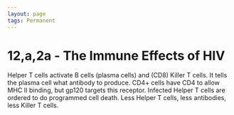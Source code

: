 ```yaml
---
layout: page
tags: Permanent 
---
```


# 12,a,2a - The Immune Effects of HIV

Helper T cells activate B cells (plasma cells) and (CD8) Killer T cells. It tells the plasma cell what antibody to produce. CD4+ cells have CD4 to allow MHC II binding, but gp120 targets this receptor. Infected Helper T cells are ordered to do programmed cell death. Less Helper T cells, less antibodies, less Killer T cells.